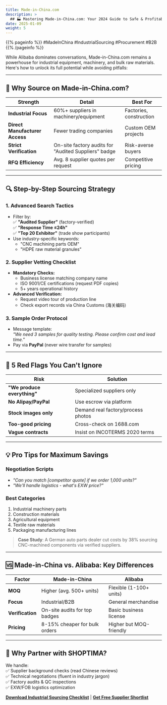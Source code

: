 ```yaml
---
title: Made-in-China.com
description: >
  ## 🏭 Mastering Made-in-China.com: Your 2024 Guide to Safe & Profitable Sourcing  
date: 2025-01-09
weight: 5
---
```


{{% pageinfo %}}
#MadeInChina #IndustrialSourcing #Procurement #B2B  
{{% /pageinfo %}}


While Alibaba dominates conversations, Made-in-China.com remains a powerhouse for industrial equipment, machinery, and bulk raw materials. Here's how to unlock its full potential while avoiding pitfalls:  

---

## 🌟 **Why Source on Made-in-China.com?**  

| **Strength**              | **Detail**                              | **Best For**               |  
|---------------------------|-----------------------------------------|----------------------------|  
| **Industrial Focus**      | 60%+ suppliers in machinery/equipment  | Factories, construction    |  
| **Direct Manufacturer Access** | Fewer trading companies            | Custom OEM projects        |  
| **Strict Verification**   | On-site factory audits for "Audited Suppliers" badge | Risk-averse buyers |  
| **RFQ Efficiency**        | Avg. 8 supplier quotes per request     | Competitive pricing        |  

---

## 🔍 **Step-by-Step Sourcing Strategy**  

### 1. **Advanced Search Tactics**  
- Filter by:  
  ✅ **"Audited Supplier"** (factory-verified)  
  ✅ **"Response Time ≤24h"**  
  ✅ **"Top 20 Exhibitor"** (trade show participants)  
- Use industry-specific keywords:  
  - "CNC machining parts OEM"  
  - "HDPE raw material granules"  

### 2. **Supplier Vetting Checklist**  
- **Mandatory Checks:**  
  - Business license matching company name  
  - ISO 9001/CE certifications (request PDF copies)  
  - 5+ years operational history  
- **Advanced Verification:**  
  - Request video tour of production line  
  - Check export records via China Customs (海关编码)  

### 3. **Sample Order Protocol**  
- Message template:  
  *"We need 3 samples for quality testing. Please confirm cost and lead time."*  
- Pay via **PayPal** (never wire transfer for samples)  

---

## 🚨 **5 Red Flags You Can't Ignore**  

| **Risk**                 | **Solution**                     |  
|--------------------------|----------------------------------|  
| **"We produce everything"** | Specialized suppliers only      |  
| **No Alipay/PayPal**     | Use escrow via platform          |  
| **Stock images only**    | Demand real factory/process photos |  
| **Too-good pricing**     | Cross-check on 1688.com          |  
| **Vague contracts**      | Insist on INCOTERMS 2020 terms   |  

---

## 💡 **Pro Tips for Maximum Savings**  

### **Negotiation Scripts**  
- *"Can you match [competitor quote] if we order 1,000 units?"*  
- *"We'll handle logistics - what's EXW price?"*  

### **Best Categories**  
1. Industrial machinery parts  
2. Construction materials  
3. Agricultural equipment  
4. Textile raw materials  
5. Packaging manufacturing lines  

> **Case Study**: A German auto parts dealer cut costs by 38% sourcing CNC-machined components via verified suppliers.  

---

## 🆚 **Made-in-China vs. Alibaba: Key Differences**  

| **Factor**       | **Made-in-China**              | **Alibaba**               |  
|------------------|--------------------------------|---------------------------|  
| **MOQ**         | Higher (avg. 500+ units)      | Flexible (1-100+ units)   |  
| **Focus**       | Industrial/B2B                | General merchandise       |  
| **Verification**| On-site audits for top badges  | Basic business license    |  
| **Pricing**     | 8-15% cheaper for bulk orders | Higher but MOQ-friendly   |  

---

## 🤝 **Why Partner with SHOPTIMA?**  
We handle:  
✅ Supplier background checks (read Chinese reviews)  
✅ Technical negotiations (fluent in industry jargon)  
✅ Factory audits & QC inspections  
✅ EXW/FOB logistics optimization  

**[Download Industrial Sourcing Checklist](#)** | **[Get Free Supplier Shortlist](#)**  

